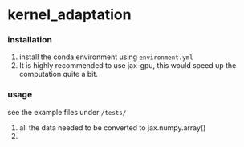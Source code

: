 # kernel_adaptation

### installation
1. install the conda environment using `environment.yml`
2. It is highly recommended to use jax-gpu, this would speed up the computation quite a bit.

### usage
see the example files under `/tests/`
1. all the data needed to be converted to jax.numpy.array()
2. 

